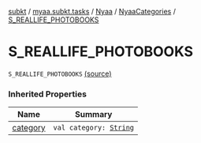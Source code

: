[subkt](../../../index.md) / [myaa.subkt.tasks](../../index.md) / [Nyaa](../index.md) / [NyaaCategories](index.md) / [S_REALLIFE_PHOTOBOOKS](./-s_-r-e-a-l-l-i-f-e_-p-h-o-t-o-b-o-o-k-s.md)

# S_REALLIFE_PHOTOBOOKS

`S_REALLIFE_PHOTOBOOKS` [(source)](https://github.com/Myaamori/SubKt/blob/master/src/main/kotlin/myaa/subkt/tasks/tasks.kt#L783)

### Inherited Properties

| Name | Summary |
|---|---|
| [category](category.md) | `val category: `[`String`](https://kotlinlang.org/api/latest/jvm/stdlib/kotlin/-string/index.html) |
